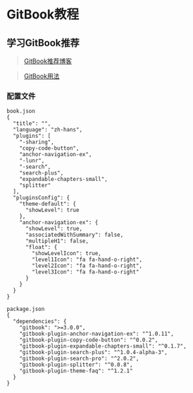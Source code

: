 # GitBook教程

## 学习GitBook推荐
> [GitBook推荐博客](http://gitbook.zhangjikai.com/index.html)

> [GitBook用法](https://www.jianshu.com/p/bd8cc5c7b7b5)

### 配置文件

	book.json
	{
	  "title": "",
	  "language": "zh-hans",
	  "plugins": [
	    "-sharing",
	    "copy-code-button",
	    "anchor-navigation-ex",
	    "-lunr",
	    "-search",
	    "search-plus",
	    "expandable-chapters-small",
	    "splitter"
	  ],
	  "pluginsConfig": {
	    "theme-default": {
	      "showLevel": true
	    },
	    "anchor-navigation-ex": {
	      "showLevel": true,
	      "associatedWithSummary": false,
	      "multipleH1": false,
	      "float": {
	        "showLevelIcon": true,
	        "level1Icon": "fa fa-hand-o-right",
	        "level2Icon": "fa fa-hand-o-right",
	        "level3Icon": "fa fa-hand-o-right"
	      }
	    }
	  }
	}

 	package.json
	{
	  "dependencies": {
	    "gitbook": ">=3.0.0",
	    "gitbook-plugin-anchor-navigation-ex": "^1.0.11",
	    "gitbook-plugin-copy-code-button": "^0.0.2",
	    "gitbook-plugin-expandable-chapters-small": "^0.1.7",
	    "gitbook-plugin-search-plus": "^1.0.4-alpha-3",
	    "gitbook-plugin-search-pro": "^2.0.2",
	    "gitbook-plugin-splitter": "^0.0.8",
	    "gitbook-plugin-theme-faq": "^1.2.1"
	  }
	}
